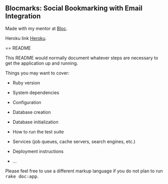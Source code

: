 ## Blocmarks: Social Bookmarking with Email Integration

Made with my mentor at [Bloc](http://bloc.io).

Heroku link [Heroku](http://avyishiblocmarks.herokuapp.com).

== README

This README would normally document whatever steps are necessary to get the
application up and running.

Things you may want to cover:

* Ruby version

* System dependencies

* Configuration

* Database creation

* Database initialization

* How to run the test suite

* Services (job queues, cache servers, search engines, etc.)

* Deployment instructions

* ...


Please feel free to use a different markup language if you do not plan to run
<tt>rake doc:app</tt>.
